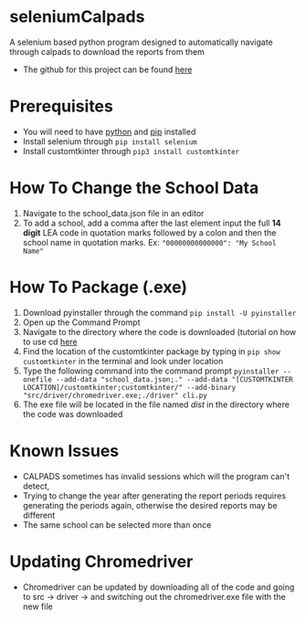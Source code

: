 # seleniumCalpads
A selenium based python program designed to automatically navigate through calpads to download the reports from them
- The github for this project can be found [here](https://github.com/6WeinsteinJ/seleniumCalpads)

# Prerequisites
- You will need to have [python](https://www.python.org/downloads/) and [pip](https://pip.pypa.io/en/stable/installation/) installed
- Install selenium through `pip install selenium`
- Install customtkinter through `pip3 install customtkinter`

# How To Change the School Data
1. Navigate to the school_data.json file in an editor
2. To add a school, add a comma after the last element input the full **14 digit** LEA code in quotation marks followed by a colon and then the school name in quotation marks.
Ex: `"00000000000000": "My School Name"`

# How To Package (.exe)
1. Download pyinstaller through the command `pip install -U pyinstaller`
2. Open up the Command Prompt
3. Navigate to the directory where the code is downloaded (tutorial on how to use cd [here](https://www.howtogeek.com/659411/how-to-change-directories-in-command-prompt-on-windows-10/ )
4. Find the location of the customtkinter package by typing in `pip show customtkinter` in the terminal and look under location
5. Type the following command into the command prompt `pyinstaller --onefile --add-data "school_data.json;." --add-data "[CUSTOMTKINTER LOCATION]/customtkinter;customtkinter/" --add-binary "src/driver/chromedriver.exe;./driver" cli.py`
6. The exe file will be located in the file named *dist* in the directory where the code was downloaded

#
# Known Issues
- CALPADS sometimes has invalid sessions which will the program can't detect,
- Trying to change the year after generating the report periods requires generating the periods again, otherwise the desired reports may be different
- The same school can be selected more than once

# Updating Chromedriver
- Chromedriver can be updated by downloading all of the code and going to src -> driver -> and switching out the chromedriver.exe file with the new file


